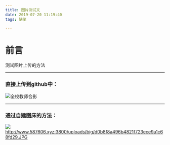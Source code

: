 ```yaml
---
title: 图片测试文
date: 2019-07-20 11:19:40
tags: 随笔

---
```


# 前言

测试图片上传的方法<!---more--->

------



### 直接上传到github中：

![全校教师合影](图片测试文/全校教师合影.jpg)

------

### 通过自建图床的方法：

![](http://www.587606.xyz:3800/uploads/big/d0b8f8a496b4821f723ece9a1c68fd29.JPG)http://www.587606.xyz:3800/uploads/big/d0b8f8a496b4821f723ece9a1c68fd29.JPG